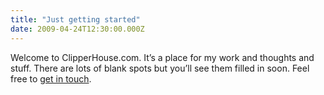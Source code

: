 ```yaml
---
title: "Just getting started"
date: 2009-04-24T12:30:00.000Z
---
```


Welcome to ClipperHouse.com. It’s a place for my work and thoughts and stuff. There are lots of blank spots but you’ll see them filled in soon. Feel free to [get in touch](/blog/contact.aspx).
